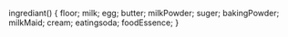 ingrediant() {
floor;
milk;
egg;
butter;
milkPowder;
suger;
bakingPowder;
milkMaid;
cream;
eatingsoda;
foodEssence;
}



 